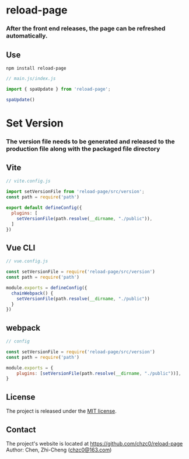 # reload-page
### After the front end releases, the page can be refreshed automatically.



## Use

```shell
npm install reload-page
```

```javascript
// main.js/index.js

import { spaUpdate } from 'reload-page';

spaUpdate()
```
# Set Version

### The version file needs to be generated and released to the production file along with the packaged file directory

## Vite

```javascript
// vite.config.js

import setVersionFile from 'reload-page/src/version';
const path = require('path')

export default defineConfig({
  plugins: [
    setVersionFile(path.resolve(__dirname, "./public")),
  ]
})
```
## Vue CLI

```javascript
// vue.config.js

const setVersionFile = require('reload-page/src/version')
const path = require('path')

module.exports = defineConfig({
  chainWebpack() {
    setVersionFile(path.resolve(__dirname, "./public"))
  }
})
```
## webpack

```javascript
// config

const setVersionFile = require('reload-page/src/version')
const path = require('path')

module.exports = {
    plugins: [setVersionFile(path.resolve(__dirname, "./public"))],
}
```

## License
The project is released under the [MIT license](http://www.opensource.org/licenses/MIT).

## Contact
The project's website is located at https://github.com/chzc0/reload-page  
Author: Chen, Zhi-Cheng (chzc0@163.com)
